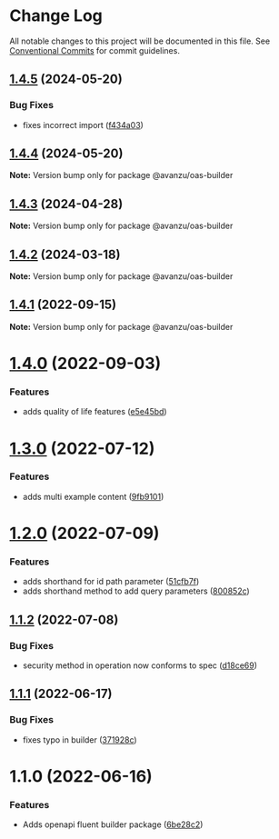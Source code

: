 # Change Log

All notable changes to this project will be documented in this file.
See [Conventional Commits](https://conventionalcommits.org) for commit guidelines.

## [1.4.5](https://github.com/avanzu/node-packages/compare/@avanzu/oas-builder@1.4.4...@avanzu/oas-builder@1.4.5) (2024-05-20)


### Bug Fixes

* fixes incorrect import ([f434a03](https://github.com/avanzu/node-packages/commit/f434a0351be45c73843d4e9656cad71d68ba3ebb))





## [1.4.4](https://github.com/avanzu/node-packages/compare/@avanzu/oas-builder@1.4.3...@avanzu/oas-builder@1.4.4) (2024-05-20)

**Note:** Version bump only for package @avanzu/oas-builder





## [1.4.3](https://github.com/avanzu/node-packages/compare/@avanzu/oas-builder@1.4.2...@avanzu/oas-builder@1.4.3) (2024-04-28)

**Note:** Version bump only for package @avanzu/oas-builder

## [1.4.2](https://github.com/avanzu/node-packages/compare/@avanzu/oas-builder@1.4.1...@avanzu/oas-builder@1.4.2) (2024-03-18)

**Note:** Version bump only for package @avanzu/oas-builder

## [1.4.1](https://github.com/avanzu/node-packages/compare/@avanzu/oas-builder@1.4.0...@avanzu/oas-builder@1.4.1) (2022-09-15)

**Note:** Version bump only for package @avanzu/oas-builder

# [1.4.0](https://github.com/avanzu/node-packages/compare/@avanzu/oas-builder@1.3.0...@avanzu/oas-builder@1.4.0) (2022-09-03)

### Features

-   adds quality of life features ([e5e45bd](https://github.com/avanzu/node-packages/commit/e5e45bd0f202968851f851c19b3ff58c4842e5ad))

# [1.3.0](https://github.com/avanzu/node-packages/compare/@avanzu/oas-builder@1.2.0...@avanzu/oas-builder@1.3.0) (2022-07-12)

### Features

-   adds multi example content ([9fb9101](https://github.com/avanzu/node-packages/commit/9fb91019054f7333f029e8667345e8c4fde5bc0e))

# [1.2.0](https://github.com/avanzu/node-packages/compare/@avanzu/oas-builder@1.1.2...@avanzu/oas-builder@1.2.0) (2022-07-09)

### Features

-   adds shorthand for id path parameter ([51cfb7f](https://github.com/avanzu/node-packages/commit/51cfb7f0e804799666344cc7b2b34dac0ca01760))
-   adds shorthand method to add query parameters ([800852c](https://github.com/avanzu/node-packages/commit/800852c0387780c3d09c4780fa907aa6ed289c0d))

## [1.1.2](https://github.com/avanzu/node-packages/compare/@avanzu/oas-builder@1.1.1...@avanzu/oas-builder@1.1.2) (2022-07-08)

### Bug Fixes

-   security method in operation now conforms to spec ([d18ce69](https://github.com/avanzu/node-packages/commit/d18ce696f081f89d1d9592a89247f90629f46ed9))

## [1.1.1](https://github.com/avanzu/node-packages/compare/@avanzu/oas-builder@1.1.0...@avanzu/oas-builder@1.1.1) (2022-06-17)

### Bug Fixes

-   fixes typo in builder ([371928c](https://github.com/avanzu/node-packages/commit/371928c2d7d7ed9909302391430ddb5167999b9a))

# 1.1.0 (2022-06-16)

### Features

-   Adds openapi fluent builder package ([6be28c2](https://github.com/avanzu/node-packages/commit/6be28c26c5dc471130df72d7a381ba3960adbb15))
